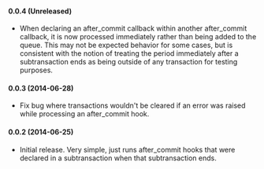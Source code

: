 #### 0.0.4 (Unreleased)

*   When declaring an after_commit callback within another after_commit callback, it is now processed immediately rather than being added to the queue. This may not be expected behavior for some cases, but is consistent with the notion of treating the period immediately after a subtransaction ends as being outside of any transaction for testing purposes.

#### 0.0.3 (2014-06-28)

*   Fix bug where transactions wouldn't be cleared if an error was raised while processing an after_commit hook.

#### 0.0.2 (2014-06-25)

*   Initial release. Very simple, just runs after_commit hooks that were declared in a subtransaction when that subtransaction ends.

